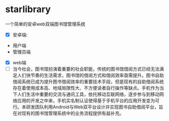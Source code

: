 # starlibrary
 
一个简单的安卓web双端图书馆管理系统
- [x] 安卓端: </br>
- 用户端</br>
- 管理员端</br>
- [x] web端</br>
- [ ] 当今社会，图书馆扮演着重要的社会职能，传统的图书馆借阅方式已经无法满足人们快节奏的生活需求，图书馆的借阅方式和借阅效率亟需提升。图书自助借阅系统已成为提升图书借阅效率的重要技术手段，但是现有的自助借阅系统存在着使用成本高、地域局限性大、不方便读者自行操作等缺点。手机作为当下人们生活中重要的交流与通讯工具，依托移动互联网络，逐步参与到移动网络应用的开发之中来，手机实名制认证使得基于手机平台的应用开发变为可行。本研发团队利用Android与Web双平台设计并实现图书自助借阅平台，旨在对现有的图书馆管理系统中的业务流程提供有益补充。
